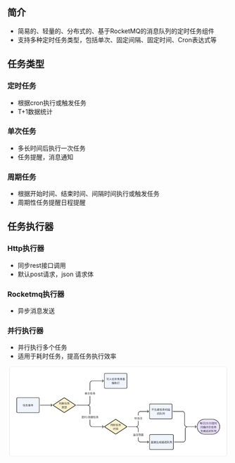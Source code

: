 ## 简介

- 简易的、轻量的、分布式的、基于RocketMQ的消息队列的定时任务组件
- 支持多种定时任务类型，包括单次、固定间隔、固定时间、Cron表达式等


## 任务类型

### 定时任务
- 根据cron执行或触发任务
- T+1数据统计

### 单次任务
- 多长时间后执行一次任务
- 任务提醒，消息通知

### 周期任务
- 根据开始时间、结束时间、间隔时间执行或触发任务
- 周期性任务提醒日程提醒

## 任务执行器

### Http执行器
- 同步rest接口调用
- 默认post请求，json 请求体

### Rocketmq执行器
- 异步消息发送

### 并行执行器
- 并行执行多个任务
- 适用于耗时任务，提高任务执行效率

![](img/img.png)

